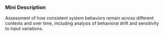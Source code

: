 ### Mini Description

Assessment of how consistent system behaviors remain across different contexts and over time, including analysis of behavioral drift and sensitivity to input variations.
